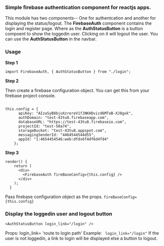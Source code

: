 ### Simple firebase authentication component for reactjs apps.

This module has two components-- One for authentcation and another for displaying the status/logout. The **FirebaseAuth** component contains the login and register page. Where as the **AuthStatusButton** is a button compoent to show the loggedin user. Clicking on it will logout the user. You can use the **AuthStatusButton** in the navbar.

### Usage



 **Step 1**

` import FirebaseAuth, { AuthStatusButton } from "./login"; `

 **Step 2**

Then create a firebase configuration object. You can get this from your firebase project console. 

```

this.config = {
      apiKey: "AIzaSyB8bjuXzrereV1fJNKHDvicd6MToB-XJ8gxk",
      authDomain: "test-43tu8.firebaseapp.com",
      databaseURL: "https://test-43tu8.firebaseio.com",
      projectId: "test-50a74",
      storageBucket: "test-43tu8.appspot.com",
      messagingSenderId: "4464544544d55",
      appId: "1:4654454546:web:dfds6f4df6d4fd4"
    };

``` 
 **Step 3**

```
render() {
    return (
      <div>
        <FirebaseAuth fireBaseConfig={this.config} />
      </div>
    );
  }

  ```

  Pass firebase configuration object as the props. ` fireBaseConfig={this.config} `

  ### Display the loggedin user and logout button
  ` <AuthStatusButton login_link="/login" /> `

Props:
login_link= 'route to login path'
Example: `  login_link="/login" ` 
If the user is not loggedin, a link to login will be displayed else a button to logout. 
